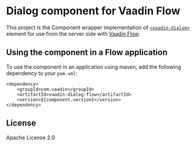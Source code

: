 # Dialog component for Vaadin Flow

This project is the Component wrapper implementation of [`<vaadin-dialog>`](https://github.com/vaadin/web-components/tree/main/packages/dialog) element
for use from the server side with [Vaadin Flow](https://github.com/vaadin/flow).

## Using the component in a Flow application

To use the component in an application using maven,
add the following dependency to your `pom.xml`:
```
<dependency>
    <groupId>com.vaadin</groupId>
    <artifactId>vaadin-dialog-flow</artifactId>
    <version>${component.version}</version>
</dependency>
```

## License

Apache License 2.0
